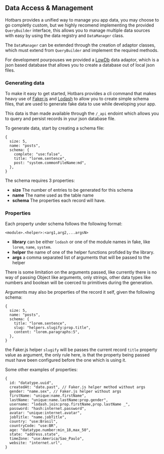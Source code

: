 ## Data Access & Management

Hotbars provides a unified way to manage you app data, you may choose to go completly custom, but we highly recomend implementing the provided `QueryBuilder` interface, this allows you to manage multiple data sources with easy by using the data registry and `DataManager` class.

The `DataManager` can be extended through the creation of adaptor classes, which must extend from `QueryBuilder` and implement the required methods.

For development pourpouses we provided a [LowDb](https://github.com/typicode/lowdb) data adaptor, which is a json based database that allows you to create a database out of local json files.

### Generating data

To make it easy to get started, Hotbars provides a cli command that makes heavy use of [Faker.js](https://fakerjs.dev/) and [Lodash](https://lodash.com/) to allow you to create simple schema files, that are used to generate fake data to use while developing your app.

This data is than made available through the `/_api` endoint which allows you to query and persist records in your json database file.

To generate data, start by creating a schema file:

```json5
{
  size: 5,
  name: "posts",
  schema: {
    complete: "use:false",
    title: "lorem.sentence",
    post: "system.commonFileName:md",
  },
}
```

The schema requires 3 properties:

- **size** The number of entries to be generated for this schema
- **name** The name used as the table name
- **schema** The properties each record will have.

### Properties

Each property under schema follows the following format:

```shell
<module>.<helper>:<arg1,arg2,...argsN>
```

- **library** can be either `lodash` or one of the module names in fake, like `lorem`, `name`, `system`.
- **helper** the name of one of the helper functions profided by the library.
- **args** a comma separated list of arguments that will be passed to the helper

There is some limitation on the arguments passed, like currently there is no way of passing Object like arguments, only strings, other data types like numbers and boolean will be coerced to primitives during the generation.

Arguments may also be properties of the record it self, given the following schema:

```json5
{
  size: 5,
  name: "posts",
  schema: {
    title: "lorem.sentence",
    slug: "helpers.slugify:prop.title",
    content: "lorem.paragraphs:5",
  },
}
```

the Faker.js helper `slugify` will be passes the current record `title` property value as argument, the only rule here, is that the property being passed must have been configured before the one which is using it.

Some other examples of properties:

```json5
{
  id: "datatype.uuid",
  createdAt: "date.past", // Faker.js helper method without args
  gender: "name.sex", // Faker.js helper without args
  firstName: "unique:name.firstName",
  lastName: "unique:name.lastName:prop.gender",
  username: "lodash.join:prop.firstName,prop.lastName _",
  password: "hash:internet.password",
  avatar: "unique:internet.avatar",
  jobTitle: "name.jobTitle",
  country: "use:Brasil",
  countryCode: "use:BR",
  age: "datatype.number:min_18,max_50",
  state: "address.state",
  timeZone: "use:America/Sao_Paulo",
  website: "internet.url",
}
```
